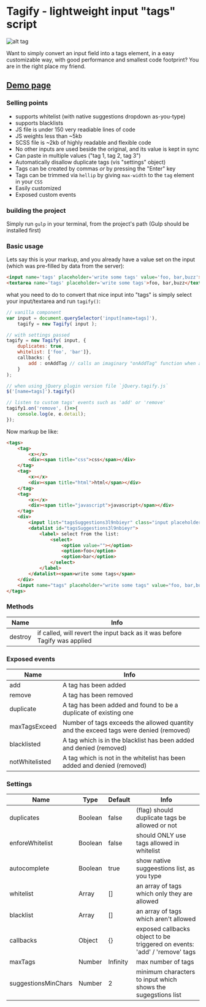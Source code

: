 Tagify - lightweight input "tags" script
========

<!--
```
<custom-element-demo>
  <template>
    <script src="https://yaireo.github.io/tagify/dist/tagify.js"></script>
    <script src="https://yaireo.github.io/tagify/dist/tagify.css"></script>
    <input name='tags' placeholder='write some tags' value='css, html, javascript, css'>
  </template>
</custom-element-demo>
```
-->

![alt tag](https://raw.githubusercontent.com/yairEO/tagify/master/demo.gif)

Want to simply convert an input field into a tags element, in a easy customizable way,
with good performance and smallest code footprint? You are in the right place my friend.

## [Demo page](https://yaireo.github.io/tagify/)

### Selling points
* supports whitelist (with native suggestions dropdown as-you-type)
* supports blacklists
* JS file is under 150 very readiable lines of code
* JS weights less than ~5kb
* SCSS file is ~2kb of highly readable and flexible code
* No other inputs are used beside the original, and its value is kept in sync
* Can paste in multiple values ("tag 1, tag 2, tag 3")
* Automatically disallow duplicate tags (vis "settings" object)
* Tags can be created by commas *or* by pressing the "Enter" key
* Tags can be trimmed via `hellip` by giving `max-width` to the `tag` element in your `CSS`
* Easily customized
* Exposed custom events


### building the project
Simply run `gulp` in your terminal, from the project's path (Gulp should be installed first)


### Basic usage
Lets say this is your markup, and you already have a value set on the input (which was pre-filled by data from the server):

```html
<input name='tags' placeholder='write some tags' value='foo, bar,buzz'>
<textarea name='tags' placeholder='write some tags'>foo, bar,buzz</textarea>
```

what you need to do to convert that nice input into "tags" is simply select your input/textarea and run `tagify()`:

```javascript
// vanilla component
var input = document.querySelector('input[name=tags]'),
    tagify = new Tagify( input );

// with settings passed
tagify = new Tagify( input, {
    duplicates: true,
    whitelist: ['foo', 'bar']},
    callbacks: {
        add : onAddTag // calls an imaginary "onAddTag" function when a tag is added
    }
);

// when using jQuery plugin version file `jQuery.tagify.js`
$('[name=tags]').tagify()

// listen to custom tags' events such as 'add' or 'remove'
tagify1.on('remove', ()=>{
    console.log(e, e.detail);
});
```

Now markup be like:

```html
<tags>
    <tag>
        <x></x>
        <div><span title="css">css</span></div>
    </tag>
    <tag>
        <x></x>
        <div><span title="html">html</span></div>
    </tag>
    <tag>
        <x></x>
        <div><span title="javascript">javascript</span></div>
    </tag>
    <div>
        <input list="tagsSuggestions3l9nbieyr" class="input placeholder">
        <datalist id="tagsSuggestions3l9nbieyr">
            <label> select from the list:
                <select>
                    <option value=""></option>
                    <option>foo</option>
                    <option>bar</option>
                </select>
            </label>
        </datalist><span>write some tags</span>
    </div>
    <input name="tags" placeholder="write some tags" value="foo, bar,buzz">
</tags>
```

### Methods

Name            | Info
--------------- | --------------------------------------------------------------------------
destroy         | if called, will revert the input back as it was before Tagify was applied


### Exposed events

Name            | Info
--------------- | --------------------------------------------------------------------------
add             | A tag has been added
remove          | A tag has been removed
duplicate       | A tag has been added and found to be a duplicate of existing one
maxTagsExceed   | Number of tags exceeds the allowed quantity and the exceed tags were denied (removed)
blacklisted     | A tag which is in the blacklist has been added and denied (removed)
notWhitelisted  | A tag which is not in the whitelist has been added and denied (removed)



### Settings

Name                | Type       | Default     | Info
------------------- | ---------- | ----------- | --------------------------------------------------------------------------
duplicates          | Boolean    | false       | (flag) should duplicate tags be allowed or not
enforeWhitelist     | Boolean    | false       | should ONLY use tags allowed in whitelist
autocomplete        | Boolean    | true        | show native suggeestions list, as you type
whitelist           | Array      | []          | an array of tags which only they are allowed
blacklist           | Array      | []          | an array of tags which aren't allowed
callbacks           | Object     | {}          | exposed callbacks object to be triggered on events: 'add' / 'remove' tags
maxTags             | Number     | Infinity    | max number of tags
suggestionsMinChars | Number     | 2           | minimum characters to input which shows the sugegstions list


